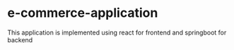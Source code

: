 # e-commerce-application
This application is implemented using react for frontend and springboot for backend
